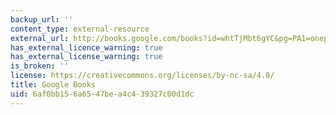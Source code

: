 ```yaml
---
backup_url: ''
content_type: external-resource
external_url: http://books.google.com/books?id=whtTjMbt6gYC&pg=PA1=onepage
has_external_licence_warning: true
has_external_license_warning: true
is_broken: ''
license: https://creativecommons.org/licenses/by-nc-sa/4.0/
title: Google Books
uid: 6af0bb15-6a65-47be-a4c4-39327c00d1dc
---
```

